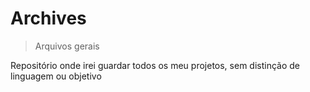 # Archives
> Arquivos gerais

Repositório onde irei guardar todos os meu projetos, sem distinção de linguagem ou objetivo
